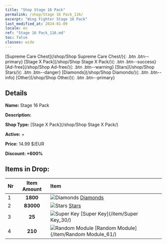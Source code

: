 ```yaml
---
title: "Shop Stage 16 Pack"
permalink: /shop/Stage 16 Pack_116/
excerpt: "Wing Fighter Stage 16 Pack"
last_modified_at: 2024-01-09
locale: en
ref: "Stage 16 Pack_116.md"
toc: false
classes: wide
---
```



  [Supreme Care Chest](/shop/Shop Supreme Care Chest/){: .btn .btn--primary}   [Stage X Pack](/shop/Shop Stage X Pack/){: .btn .btn--success}   [Ad-free](/shop/Shop Ad-free/){: .btn .btn--warning}   [Stars](/shop/Shop Stars/){: .btn .btn--danger}   [Diamonds](/shop/Shop Diamonds/){: .btn .btn--info}   [Other](/shop/Shop Other/){: .btn .btn--primary} 

## Details

 **Name:** Stage 16 Pack 

 **Description:** 

 **Shop Type:** [Stage X Pack](/shop/Shop Stage X Pack/)

 **Active:** + 

 **Price:** 14.99 $/EUR 

 **Discount: +600%** 



## Items in Drop:

  |  Nr | Item Amount  |       Item       |
  |:----|:------------:|:-----------------|
  | 1 | **1800**  | ![Diamonds](/images/item/Diamonds_p.png) [Diamonds](/item/Diamonds_15/) | 
  | 2 | **83000**  | ![Stars](/images/item/Stars_p.png) [Stars](/item/Stars_2/) | 
  | 3 | **25**  | ![Super Key](/images/item/Super_Key_p.png) [Super Key](/item/Super Key_30/) | 
  | 4 | **210**  | ![Random Module](/images/item/Random_Module_p.png) [Random Module](/item/Random Module_61/) | 

